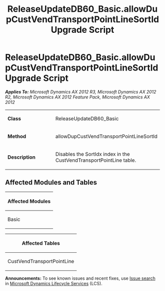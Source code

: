 ﻿---
title: ReleaseUpdateDB60_Basic.allowDupCustVendTransportPointLineSortId Upgrade Script
TOCTitle: ReleaseUpdateDB60_Basic.allowDupCustVendTransportPointLineSortId Upgrade Script
ms:assetid: 40398bbf-3590-9069-ea53-c72d1c851ea8
ms:mtpsurl: https://msdn.microsoft.com/en-us/library/JJ718804(v=AX.60)
ms:contentKeyID: 49707847
ms.date: 05/18/2015
mtps_version: v=AX.60
---

# ReleaseUpdateDB60\_Basic.allowDupCustVendTransportPointLineSortId Upgrade Script 


_**Applies To:** Microsoft Dynamics AX 2012 R3, Microsoft Dynamics AX 2012 R2, Microsoft Dynamics AX 2012 Feature Pack, Microsoft Dynamics AX 2012_

<table>
<colgroup>
<col style="width: 50%" />
<col style="width: 50%" />
</colgroup>
<tbody>
<tr class="odd">
<td><p><strong>Class</strong></p></td>
<td><p>ReleaseUpdateDB60_Basic</p></td>
</tr>
<tr class="even">
<td><p><strong>Method</strong></p></td>
<td><p>allowDupCustVendTransportPointLineSortId</p></td>
</tr>
<tr class="odd">
<td><p><strong>Description</strong></p></td>
<td><p>Disables the SortIdx index in the CustVendTransportPointLine table.</p></td>
</tr>
</tbody>
</table>


## Affected Modules and Tables

<table>
<colgroup>
<col style="width: 100%" />
</colgroup>
<thead>
<tr class="header">
<th><p>Affected Modules</p></th>
</tr>
</thead>
<tbody>
<tr class="odd">
<td><p>Basic</p></td>
</tr>
</tbody>
</table>


<table>
<colgroup>
<col style="width: 100%" />
</colgroup>
<thead>
<tr class="header">
<th><p>Affected Tables</p></th>
</tr>
</thead>
<tbody>
<tr class="odd">
<td><p>CustVendTransportPointLine</p></td>
</tr>
</tbody>
</table>

  
**Announcements:** To see known issues and recent fixes, use [Issue search](http://go.microsoft.com/fwlink/?linkid=389258) in [Microsoft Dynamics Lifecycle Services](http://go.microsoft.com/fwlink/?linkid=306505) (LCS).

